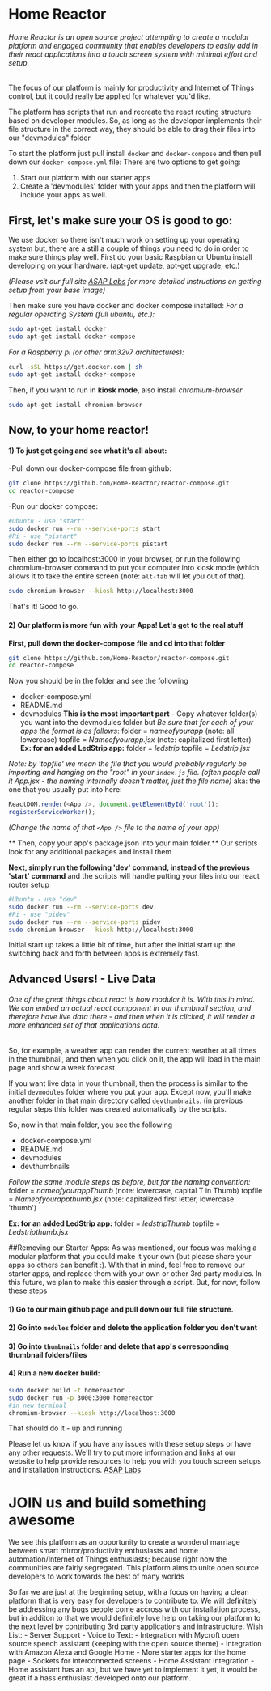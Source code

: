 # Home Reactor 
###### Home Reactor is an open source project attempting to create a modular platform and engaged community that enables developers to easily add in their react applications into a touch screen system with minimal effort and setup. 

The focus of our platform is mainly for productivity and Internet of Things control, but it could really be applied for whatever you'd like.

The platform has scripts that run and recreate the react routing structure based on developer modules. So, as long as the developer implements their file structure in the correct way, they should be able to drag their files into our "devmodules" folder 

To start the platform just pull install `docker` and `docker-compose` and then pull down our `docker-compose.yml` file:
There are two options to get going:
1) Start our platform with our starter apps
2) Create a 'devmodules' folder with your apps and then the platform will include your apps as well.

## First, let's make sure your OS is good to go:
We use docker so there isn't much work on setting up your operating system but, there are a still a couple of things you need to do in order to make sure things play well.
First do your basic Raspbian or Ubuntu install developing on your hardware. (apt-get update, apt-get upgrade, etc.) 

*(Please vsit our full site [ASAP Labs](www.asap-labs.com) for more detailed instructions on getting setup from your base image)*

Then make sure you have docker and docker compose installed:
*For a regular operating System (full ubuntu, etc.):*
```sh
sudo apt-get install docker
sudo apt-get install docker-compose
```
*For a Raspberry pi (or other arm32v7 architectures):*
```sh
curl -sSL https://get.docker.com | sh
sudo apt-get install docker-compose
```

Then, if you want to run in **kiosk mode**, also install *chromium-browser*
```sh
sudo apt-get install chromium-browser
```

## Now, to your home reactor!

#### 1) To just get going and see what it's all about:
-Pull down our docker-compose file from github: 

```sh
git clone https://github.com/Home-Reactor/reactor-compose.git
cd reactor-compose
```
-Run our docker compose:
```sh
#Ubuntu - use "start"
sudo docker run --rm --service-ports start
#Pi - use "pistart"
sudo docker run --rm --service-ports pistart
```
Then either go to localhost:3000 in your browser, or run the following chromium-browser command to put your computer into kiosk mode (which allows it to take the entire screen (note: `alt-tab` will let you out of that).
```sh
sudo chromium-browser --kiosk http://localhost:3000
```
That's it! Good to go.

#### 2) Our platform is more fun with your Apps! Let's get to the real stuff
**First, pull down the docker-compose file and cd into that folder**
```sh
git clone https://github.com/Home-Reactor/reactor-compose.git
cd reactor-compose
```
Now you should be in the folder and see the following
- docker-compose.yml
- README.md
- devmodules
 **This is the most important part** - Copy whatever folder(s) you want into the devmodules folder but *Be sure that for each of your apps the format is as follows*: 
folder = *nameofyourapp* (note: all lowercase)
topfile = *Nameofyourapp.jsx* (note: capitalized first letter)
**Ex: for an added LedStrip app:**
folder = *ledstrip*
topfile = *Ledstrip.jsx*

*Note: by 'topfile' we mean the file that you would probably regularly be importing and hanging on the "root" in your `index.js` file. (often people call it App.jsx - the naming internally doesn't matter, just the file name)* 
aka: the one that you usually put into here:
```js
ReactDOM.render(<App />, document.getElementById('root'));
registerServiceWorker();
``` 
*(Change the name of that `<App />` file to the name of your app)*

** Then, copy your app's package.json into your main folder.** Our scripts look for any additional packages and install them

**Next, simply run the following 'dev' command, instead of the previous 'start' command** and the scripts will handle putting your files into our react router setup
```sh
#Ubuntu - use "dev"
sudo docker run --rm --service-ports dev
#Pi - use "pidev"
sudo docker run --rm --service-ports pidev
sudo chromium-browser --kiosk http://localhost:3000
```
Initial start up takes a little bit of time, but after the initial start up the switching back and forth between apps is extremely fast.

## Advanced Users! - Live Data
###### One of the great things about react is how modular it is. With this in mind. We can embed an actual react component in our thumbnail section, and therefore have live data there - and then when it is clicked, it will render a more enhanced set of that applications data. 
So, for example, a weather app can render the current weather at all times in the thumbnail, and then when you click on it, the app will load in the main page and show a week forecast.  

If you want live data in your thumbnail,  then the process is similar to the initial `devmodules` folder where you put your app. Except now, you'll make another folder in that main directory called `devthumbnails`. (in previous regular steps this folder was created automatically by the scripts.



So, now in that main folder, you see the following
- docker-compose.yml
- README.md
- devmodules
- devthumbnails

*Follow the same module steps as before, but for the naming convention:*
folder = *nameofyourappThumb* (note: lowercase, capital T in Thumb)
topfile = *Nameofyourappthumb.jsx* (note: capitalized first letter, lowercase 'thumb')

**Ex: for an added LedStrip app:**
folder = *ledstripThumb*
topfile = *Ledstripthumb.jsx*

##Removing our Starter Apps:
As was mentioned, our focus was making a modular platform that you could make it your own (but please share your apps so others can benefit :).  With that in mind, feel free to remove our starter apps, and replace them with your own or other 3rd party modules. In this future, we plan to make this easier through a script. But, for now, follow these steps
#### 1) Go to our main github page and pull down our full file structure. 
#### 2) Go into `modules` folder and delete the application folder you don't want
#### 3) Go into `thumbnails` folder and delete that app's corresponding thumbnail folders/files
#### 4) Run a new docker build:
```sh
sudo docker build -t homereactor .
sudo docker run -p 3000:3000 homereactor
#in new terminal
chromium-browser --kiosk http://localhost:3000
```

That should do it - up and running

Please let us know if you have any issues with these setup steps or have any other requests.
We'll try to put more information and links at our website to help provide resources to help you with you touch screen setups and installation instructions.
[ASAP Labs](www.asap-labs.com)

# JOIN us and build something awesome 
We see this platform as an opportunity to create a wonderul marriage between smart mirror/productivity enthusiasts and home automation/Internet of Things enthusiasts; because right now the communities are fairly segregated. This platform aims to unite open source developers to work towards the best of many worlds

So far we are just at the beginning setup, with a focus on having a clean platform that is very easy for developers to contribute to. We will definitely be addressing any bugs people come accross with our installation process, but in additon to that we would definitely love help on taking our platform to the next level by contributing 3rd party applications and infrastructure. 
  Wish List:
    - Server Support
    - Voice to Text:
      - Integration with Mycroft open source speech assistant (keeping with the open source theme)
      - Integration with Amazon Alexa and Google Home
    - More starter apps for the home page
    - Sockets for interconnected screens
    - Home Assistant integration - Home assistant has an api, but we have yet to implement it yet, it would be great if a hass enthusiast developed onto our platform. 
